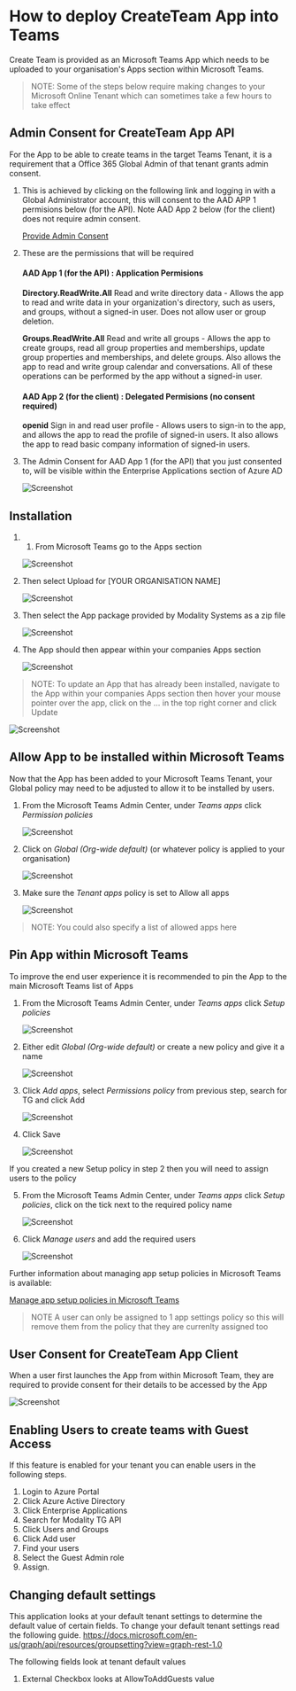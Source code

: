 # How to deploy CreateTeam App into Teams

Create Team is provided as an Microsoft Teams App which needs to be uploaded to your organisation's Apps section within Microsoft Teams.

> NOTE: Some of the steps below require making changes to your Microsoft Online Tenant which can sometimes take a few hours to take effect

## Admin Consent for CreateTeam App API

For the App to be able to create teams in the target Teams Tenant, it is a requirement that a Office 365 Global Admin of that tenant grants admin consent. 

1. This is achieved by clicking on the following link and logging in with a Global Administrator account, this will consent to the AAD APP 1 permisions below (for the API). Note AAD App 2 below (for the client) does not require admin consent.

   [Provide Admin Consent](https://login.microsoftonline.com/common/adminconsent?client_id=d992e819-1a67-4840-89d3-1cee8cd4e735&redirect_uri=https://tgmodprod.azureedge.net/AdminConsent)

2. These are the permissions that will be required

     #### AAD App 1 (for the API) : Application Permisions
     **Directory.ReadWrite.All** Read and write directory data - Allows the app to read and write data in your organization's directory,      such as users, and groups, without a signed-in user. Does not allow user or group deletion.

     **Groups.ReadWrite.All** Read and write all groups - Allows the app to create groups, read all group properties and memberships,        update group properties and memberships, and delete groups. Also allows the app to read and write group calendar and conversations.      All of these operations can be performed by the app without a signed-in user.

     #### AAD App 2 (for the client) : Delegated Permisions (no consent required)
     **openid** Sign in and read user profile - Allows users to sign-in to the app, and allows the app to read the profile of signed-in      users. It also allows the app to read basic company information of signed-in users.

  

3. The Admin Consent for AAD App 1 (for the API) that you just consented to, will be visible within the Enterprise Applications section of Azure AD

   ![Screenshot](images/enterprise-applications.png)

## Installation

1. 1.	From Microsoft Teams go to the Apps section
   
   ![Screenshot](images/teams-apps.png)
   
2. Then select Upload for [YOUR ORGANISATION NAME]
   
   ![Screenshot](images/apps-upload.png)
   
3. Then select the App package provided by Modality Systems as a zip file
   
   ![Screenshot](images/upload-open.png)

4. The App should then appear within your companies Apps section
   
   ![Screenshot](images/app-deployed.png)
   
> NOTE: To update an App that has already been installed, navigate to the App within your companies Apps section then hover your mouse pointer over the app, click on the ... in the top right corner and click Update
   
   ![Screenshot](images/app-update.png)
   
## Allow App to be installed within Microsoft Teams

Now that the App has been added to your Microsoft Teams Tenant, your Global policy may need to be adjusted to allow it to be installed by users.

1. From the Microsoft Teams Admin Center, under *Teams apps* click *Permission policies*

   ![Screenshot](images/admin-perm-pols.png)
    
2. Click on *Global (Org-wide default)* (or whatever policy is applied to your organisation)

   ![Screenshot](images/app-perm-pols.png)

3. Make sure the *Tenant apps* policy is set to Allow all apps

   ![Screenshot](images/tenant-apps.png)

> NOTE: You could also specify a list of allowed apps here 

## Pin App within Microsoft Teams

To improve the end user experience it is recommended to pin the App to the main Microsoft Teams list of Apps

1. From the Microsoft Teams Admin Center, under *Teams apps* click *Setup policies*

   ![Screenshot](images/admin-setup-pols.png)
    
2. Either edit *Global (Org-wide default)* or create a new policy and give it a name

   ![Screenshot](images/pinned-apps-notg.png)

3. Click *Add apps*, select *Permissions policy* from previous step, search for TG and click Add

   ![Screenshot](images/add-pinned-apps.png)

4. Click Save

   ![Screenshot](images/pinned-apps-complete.png)

If you created a new Setup policy in step 2 then you will need to assign users to the policy

5. From the Microsoft Teams Admin Center, under *Teams apps* click *Setup policies*, click on the tick next to the required policy name

   ![Screenshot](images/admin-setup-pols-users.png)

6. Click *Manage users* and add the required users
    
   ![Screenshot](images/manage-users.png)
   
Further information about managing app setup policies in Microsoft Teams is available: 

   [Manage app setup policies in Microsoft Teams](https://docs.microsoft.com/en-us/microsoftteams/teams-app-setup-policies)

> NOTE A user can only be assigned to 1 app settings policy so this will remove them from the policy that they are currenlty assigned too

## User Consent for CreateTeam App Client

When a user first launches the App from within Microsoft Team, they are required to provide consent for their details to be accessed by the App

   ![Screenshot](images/teams-consent.png)
   
## Enabling Users to create teams with Guest Access

If this feature is enabled for your tenant you can enable users in the following steps.

1. Login to Azure Portal
2. Click Azure Active Directory
3. Click Enterprise Applications
4. Search for Modality TG API
5. Click Users and Groups
6. Click Add user
7. Find your users
8. Select the Guest Admin role 
9. Assign.

## Changing default settings

This application looks at your default tenant settings to determine the default value of certain fields.
To change your default tenant settings read the following guide.
https://docs.microsoft.com/en-us/graph/api/resources/groupsetting?view=graph-rest-1.0

The following fields look at tenant default values
1. External Checkbox looks at AllowToAddGuests value
